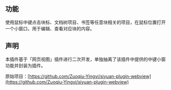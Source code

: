 ## 功能

使用鼠标中键点击块标、文档树项目、书签等任意块相关的项目，在鼠标位置打开一个小窗口，用于编辑、查看对应块的内容。


## 声明

本插件基于「网页视图」插件进行二次开发，单独抽离了该插件中提供的中键小窗功能并封装为插件。

原始项目：[https://github.com/Zuoqiu-Yingyi/siyuan-plugin-webview](https://github.com/Zuoqiu-Yingyi/siyuan-plugin-webview)
